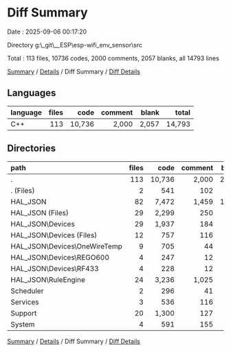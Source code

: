 # Diff Summary

Date : 2025-09-06 00:17:20

Directory g:\\_git\\__ESP\\esp-wifi_env_sensor\\src

Total : 113 files,  10736 codes, 2000 comments, 2057 blanks, all 14793 lines

[Summary](results.md) / [Details](details.md) / Diff Summary / [Diff Details](diff-details.md)

## Languages
| language | files | code | comment | blank | total |
| :--- | ---: | ---: | ---: | ---: | ---: |
| C++ | 113 | 10,736 | 2,000 | 2,057 | 14,793 |

## Directories
| path | files | code | comment | blank | total |
| :--- | ---: | ---: | ---: | ---: | ---: |
| . | 113 | 10,736 | 2,000 | 2,057 | 14,793 |
| . (Files) | 2 | 541 | 102 | 102 | 745 |
| HAL_JSON | 82 | 7,472 | 1,459 | 1,468 | 10,399 |
| HAL_JSON (Files) | 29 | 2,299 | 250 | 450 | 2,999 |
| HAL_JSON\\Devices | 29 | 1,937 | 184 | 403 | 2,524 |
| HAL_JSON\\Devices (Files) | 12 | 757 | 116 | 163 | 1,036 |
| HAL_JSON\\Devices\\OneWireTemp | 9 | 705 | 44 | 152 | 901 |
| HAL_JSON\\Devices\\REGO600 | 4 | 247 | 12 | 39 | 298 |
| HAL_JSON\\Devices\\RF433 | 4 | 228 | 12 | 49 | 289 |
| HAL_JSON\\RuleEngine | 24 | 3,236 | 1,025 | 615 | 4,876 |
| Scheduler | 2 | 296 | 41 | 57 | 394 |
| Services | 3 | 536 | 116 | 81 | 733 |
| Support | 20 | 1,300 | 127 | 210 | 1,637 |
| System | 4 | 591 | 155 | 139 | 885 |

[Summary](results.md) / [Details](details.md) / Diff Summary / [Diff Details](diff-details.md)